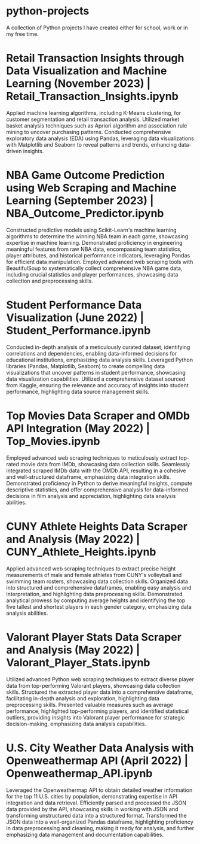 # python-projects
A collection of Python projects I have created either for school, work or in my free time.

# Retail Transaction Insights through Data Visualization and Machine Learning (November 2023) | Retail_Transaction_Insights.ipynb
Applied machine learning algorithms, including K-Means clustering, for customer segmentation and retail transaction analysis.
Utilized market basket analysis techniques such as Apriori algorithm and association rule mining to uncover purchasing patterns.
Conducted comprehensive exploratory data analysis (EDA) using Pandas, leveraging data visualizations with Matplotlib and Seaborn to reveal patterns and trends, enhancing data-driven insights.

# NBA Game Outcome Prediction using Web Scraping and Machine Learning (September 2023) | NBA_Outcome_Predictor.ipynb
Constructed predictive models using Scikit-Learn's machine learning algorithms to determine the winning NBA team in each game, showcasing expertise in machine learning.
Demonstrated proficiency in engineering meaningful features from raw NBA data, encompassing team statistics, player attributes, and historical performance indicators, leveraging Pandas for efficient data manipulation.
Employed advanced web scraping tools with BeautifulSoup to systematically collect comprehensive NBA game data, including crucial statistics and player performances, showcasing data collection and preprocessing skills.

# Student Performance Data Visualization (June 2022) | Student_Performance.ipynb
Conducted in-depth analysis of a meticulously curated dataset, identifying correlations and dependencies, enabling data-informed decisions for educational institutions, emphasizing data analysis skills.
Leveraged Python libraries (Pandas, Matplotlib, Seaborn) to create compelling data visualizations that uncover patterns in student performance, showcasing data visualization capabilities.
Utilized a comprehensive dataset sourced from Kaggle, ensuring the relevance and accuracy of insights into student performance, highlighting data source management skills.

# Top Movies Data Scraper and OMDb API Integration (May 2022) | Top_Movies.ipynb
Employed advanced web scraping techniques to meticulously extract top-rated movie data from IMDb, showcasing data collection skills.
Seamlessly integrated scraped IMDb data with the OMDb API, resulting in a cohesive and well-structured dataframe, emphasizing data integration skills.
Demonstrated proficiency in Python to derive meaningful insights, compute descriptive statistics, and offer comprehensive analysis for data-informed decisions in film analysis and appreciation, highlighting data analysis abilities.

# CUNY Athlete Heights Data Scraper and Analysis (May 2022) | CUNY_Athlete_Heights.ipynb
Applied advanced web scraping techniques to extract precise height measurements of male and female athletes from CUNY's volleyball and swimming team rosters, showcasing data collection skills.
Organized data into structured and comprehensive dataframes, enabling easy analysis and interpretation, and highlighting data preprocessing skills.
Demonstrated analytical prowess by computing average heights and identifying the top five tallest and shortest players in each gender category, emphasizing data analysis abilities.

# Valorant Player Stats Data Scraper and Analysis (May 2022) | Valorant_Player_Stats.ipynb
Utilized advanced Python web scraping techniques to extract diverse player data from top-performing Valorant players, showcasing data collection skills.
Structured the extracted player data into a comprehensive dataframe, facilitating in-depth analysis and exploration, highlighting data preprocessing skills.
Presented valuable measures such as average performance, highlighted top-performing players, and identified statistical outliers, providing insights into Valorant player performance for strategic decision-making, emphasizing data analysis capabilities.

# U.S. City Weather Data Analysis with Openweathermap API (April 2022) | Openweathermap_API.ipynb
Leveraged the Openweathermap API to obtain detailed weather information for the top 11 U.S. cities by population, demonstrating expertise in API integration and data retrieval.
Efficiently parsed and processed the JSON data provided by the API, showcasing skills in working with JSON and transforming unstructured data into a structured format.
Transformed the JSON data into a well-organized Pandas dataframe, highlighting proficiency in data preprocessing and cleaning, making it ready for analysis, and further emphasizing data management and documentation capabilities.
